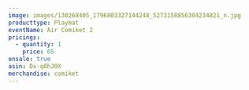 ```yaml
---
image: images/130268405_1796803327144248_5273158856304234821_n.jpg
producttype: Playmat
eventName: Air Comiket 2
pricings:
  - quantity: 1
    price: 65
onsale: true
asin: Dx-q0hJ0X
merchandise: comiket
---
```

